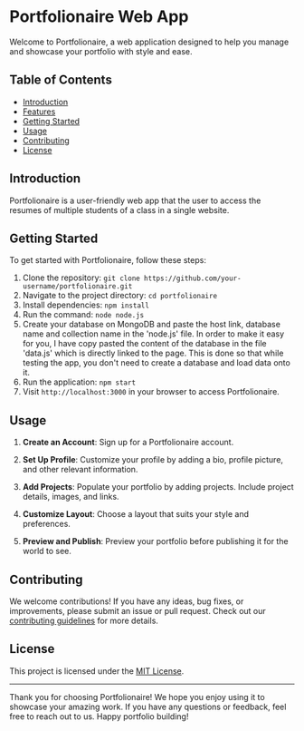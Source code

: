 # Portfolionaire Web App

Welcome to Portfolionaire, a web application designed to help you manage and showcase your portfolio with style and ease.

## Table of Contents
- [Introduction](#introduction)
- [Features](#features)
- [Getting Started](#getting-started)
- [Usage](#usage)
- [Contributing](#contributing)
- [License](#license)

## Introduction

Portfolionaire is a user-friendly web app that the user to access the resumes of multiple students of a class in a single website.


## Getting Started

To get started with Portfolionaire, follow these steps:

1. Clone the repository: `git clone https://github.com/your-username/portfolionaire.git`
2. Navigate to the project directory: `cd portfolionaire`
3. Install dependencies: `npm install`
4. Run the command: `node node.js`
5. Create your database on MongoDB and paste the host link, database name and collection name in the 'node.js' file.
   In order to make it easy for you, I have copy pasted the content of the database in the file 'data.js' which is directly linked to the page.
   This is done so that while testing the app, you don't need to create a database and load data onto it.
6. Run the application: `npm start`
7. Visit `http://localhost:3000` in your browser to access Portfolionaire.

## Usage

1. **Create an Account**: Sign up for a Portfolionaire account.

2. **Set Up Profile**: Customize your profile by adding a bio, profile picture, and other relevant information.

3. **Add Projects**: Populate your portfolio by adding projects. Include project details, images, and links.

4. **Customize Layout**: Choose a layout that suits your style and preferences.

5. **Preview and Publish**: Preview your portfolio before publishing it for the world to see.

## Contributing

We welcome contributions! If you have any ideas, bug fixes, or improvements, please submit an issue or pull request. Check out our [contributing guidelines](CONTRIBUTING.md) for more details.

## License

This project is licensed under the [MIT License](LICENSE).

---

Thank you for choosing Portfolionaire! We hope you enjoy using it to showcase your amazing work. If you have any questions or feedback, feel free to reach out to us. Happy portfolio building!
